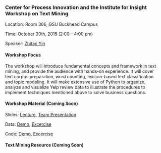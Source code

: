 
### Center for Process Innovation and the Institute for Insight Workshop on Text Mining
Location: Room 306, GSU Buckhead Campus

Time: October 30th, 2015 (2:00 – 4:00 pm)

Speaker: [Zhitao Yin](http://zhitaoyin.com/)

#### Workshop Focus

The workshop will introduce fundamental concepts and framework in text mining, and provide the audience with hands-on experience. It will cover text corpus preparation, word counting, lexicon-based text classification and topic modeling. It will make extensive use of Python to organize, analyze and visualize Yelp review data to illustrate the procedures to implement techniques mentioned above to solve business questions. 

#### Workshop Material (Coming Soon)

Slides: [Lecture](), [Team Presentation]()

Data: [Demo](), [Excercise]()

Code: [Demo](), [Excercise]()



#### Text Mining Resource (Coming Soon)
